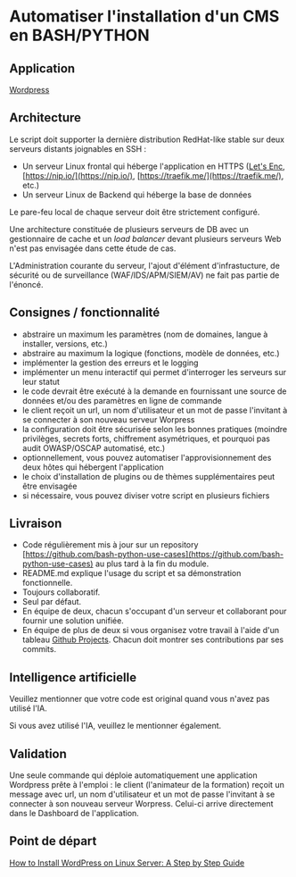 # Automatiser l'installation d'un CMS en BASH/PYTHON

## Application

[Wordpress](https://wordpress.org/download/)

## Architecture

Le script doit supporter la dernière distribution RedHat-like stable sur deux serveurs distants joignables en SSH :

- Un serveur Linux frontal qui héberge l'application en HTTPS ([Let's Enc](https://letsencrypt.org/), [https://nip.io/](https://nip.io/), [https://traefik.me/](https://traefik.me/), etc.)
- Un serveur Linux de Backend qui héberge la base de données

Le pare-feu local de chaque serveur doit être strictement configuré.

Une architecture constituée de plusieurs serveurs de DB avec un gestionnaire de cache et un _load balancer_ devant plusieurs serveurs Web n'est pas envisagée dans cette étude de cas.

L'Administration courante du serveur, l'ajout d'élément d'infrastucture, de sécurité ou de surveillance (WAF/IDS/APM/SIEM/AV) ne fait pas partie de l'énoncé.

## Consignes / fonctionnalité

- abstraire un maximum les paramètres (nom de domaines, langue à installer, versions, etc.)
- abstraire au maximum la logique (fonctions, modèle de données, etc.)
- implémenter la gestion des erreurs et le logging
- implémenter un menu interactif qui permet d'interroger les serveurs sur leur statut
- le code devrait être exécuté à la demande en fournissant une source de données et/ou des paramètres en ligne de commande
- le client reçoit un url, un nom d'utilisateur et un mot de passe l'invitant à se connecter à son nouveau serveur Worpress
- la configuration doit être sécurisée selon les bonnes pratiques (moindre privilèges, secrets forts, chiffrement asymétriques, et pourquoi pas audit OWASP/OSCAP automatisé, etc.)
- optionnellement, vous pouvez automatiser l'approvisionnement des deux hôtes qui hébergent l'application
- le choix d'installation de plugins ou de thèmes supplémentaires peut être envisagée
- si nécessaire, vous pouvez diviser votre script en plusieurs fichiers

## Livraison

- Code régulièrement mis à jour sur un repository [https://github.com/bash-python-use-cases](https://github.com/bash-python-use-cases) au plus tard à la fin du module.
- README.md explique l'usage du script et sa démonstration fonctionnelle.
- Toujours collaboratif.
- Seul par défaut.
- En équipe de deux, chacun s'occupant d'un serveur et collaborant pour fournir une solution unifiée.
- En équipe de plus de deux si vous organisez votre travail à l'aide d'un tableau [Github Projects](https://docs.github.com/fr/issues/planning-and-tracking-with-projects/learning-about-projects/quickstart-for-projects). Chacun doit montrer ses contributions par ses commits.

## Intelligence artificielle

Veuillez mentionner que votre code est original quand vous n'avez pas utilisé l'IA. 

Si vous avez utilisé l'IA, veuillez le mentionner également.

## Validation

Une seule commande qui déploie automatiquement une application Wordpress prête à l'emploi : le client (l'animateur de la formation) reçoit un message avec url, un nom d'utilisateur et un mot de passe l'invitant à se connecter à son nouveau serveur Worpress. Celui-ci arrive directement dans le Dashboard de l'application.

## Point de départ

[How to Install WordPress on Linux Server: A Step by Step Guide](https://hackernoon.com/how-to-install-wordpress-on-linux-server-a-step-by-step-guide)
